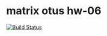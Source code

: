 # matrix otus hw-06

[![Build Status](https://travis-ci.org/SergeiNA/matrix_otus_hw06.svg?branch=master)](https://travis-ci.org/SergeiNA/matrix_otus_hw06)
